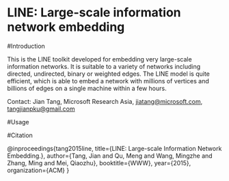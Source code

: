 # LINE: Large-scale information network embedding

#Introduction

This is the LINE toolkit developed for embedding very large-scale information networks. It is suitable to a variety of networks including directed, undirected, binary or weighted edges. The LINE model is quite efficient, which is able to embed a network with millions of vertices and billions of edges on a single machine within a few hours.

Contact: Jian Tang, Microsoft Research Asia, jiatang@microsoft.com, tangjianpku@gmail.com



#Usage


#Citation

@inproceedings{tang2015line,
  title={LINE: Large-scale Information Network Embedding.},
  author={Tang, Jian and Qu, Meng and Wang, Mingzhe and Zhang, Ming and Mei, Qiaozhu},
  booktitle={WWW},
  year={2015},
  organization={ACM}
}

